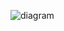 ![diagram](https://raw.githubusercontent.com/CloudCoreo/audit-aws-kms/master/images/diagram.png "diagram")

